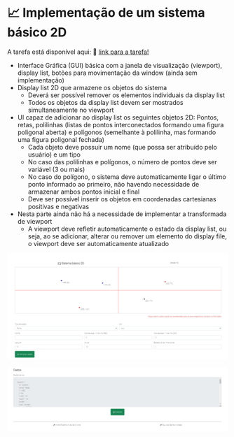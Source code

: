 # 📈 Implementação de um sistema básico 2D

A tarefa está disponível aqui: 🔗 [link para a tarefa!](https://rauldoss.github.io/sistema_basico_2d/)

- Interface Gráfica (GUI) básica com a janela de visualização (viewport), display list, botões para movimentação da window (ainda sem implementação)
- Display list 2D que armazene os objetos do sistema
  - Deverá ser possível remover os elementos individuais da display list
  - Todos os objetos da display list devem ser mostrados simultaneamente no viewport
- UI capaz de adicionar ao display list os seguintes objetos 2D: Pontos, retas, polilinhas (listas de pontos interconectados formando uma figura poligonal aberta) e polígonos (semelhante à polilinha, mas formando uma figura poligonal fechada)
  - Cada objeto deve possuir um nome (que possa ser atribuído pelo usuário) e um tipo
  - No caso das polilinhas e polígonos, o número de pontos deve ser variável (3 ou mais)
  - No caso do polígono, o sistema deve automaticamente ligar o último ponto informado ao primeiro, não havendo necessidade de armazenar ambos pontos inicial e final
  - Deve ser possível inserir os objetos em coordenadas cartesianas positivas e negativas
- Nesta parte ainda não há a necessidade de implementar a transformada de viewport
  - A viewport deve refletir automaticamente o estado da display list, ou seja, ao se adicionar, alterar ou remover um elemento do display file, o viewport deve ser automaticamente atualizado

![alt text](https://github.com/rauldosS/sistema_basico_2d/blob/main/images/1.png?raw=true)

![alt text](https://github.com/rauldosS/sistema_basico_2d/blob/main/images/2.png?raw=true)
